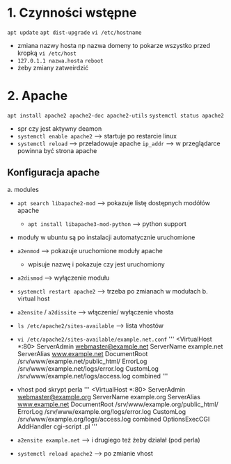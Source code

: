 # 1. Czynności wstępne
`apt update`
`apt dist-upgrade`
`vi /etc/hostname`
  - zmiana nazwy hosta np nazwa domeny to pokarze wszystko przed kropką
`vi /etc/host`
  - `127.0.1.1 nazwa.hosta`
`reboot`
  - żeby zmiany zatweirdzić

# 2. Apache
`apt install apache2 apache2-doc apache2-utils`
`systemctl status apache2`
  - spr czy jest aktywny deamon
  - `systemctl enable apache2` --> startuje po restarcie linux
  - `systemctl reload` --> przeładowuje apache
`ip_addr` --> w przeglądarce powinna być strona apache

## Konfiguracja apache
a. modules
  - `apt search libapache2-mod` --> pokazuje listę dostępnych modółów apache
    - `apt install libapache3-mod-python` --> python support

  - moduły w ubuntu są po instalacji automatycznie uruchomione
  - `a2enmod` --> pokazuje uruchomione moduły apache
    - wpisuje nazwę i pokazuje czy jest uruchomiony
  - `a2dismod` --> wyłączenie modułu
  - `systemctl restart apache2` --> trzeba po zmianach w modułach
b. virtual host
  - `a2ensite` / `a2dissite` --> włączenie/ wyłączenie vhosta
  - `ls /etc/apache2/sites-available` --> lista vhostów
  - `vi /etc/apache2/sites-available/example.net.conf`
    '''
        <VirtualHost *:80> 
            ServerAdmin webmaster@example.net
            ServerName example.net
            ServerAlias www.example.net
            DocumentRoot /srv/www/example.net/public_html/
            ErrorLog /srv/www/example.net/logs/error.log
            CustomLog /srv/www/example.net/logs/access.log combined
        </VirtualHost>
    '''
  - vhost pod skrypt perla
    '''
        <VirtualHost *:80> 
            ServerAdmin webmaster@example.org
            ServerName example.org
            ServerAlias www.example.net
            DocumentRoot /srv/www/example.org/public_html/
            ErrorLog /srv/www/example.org/logs/error.log
            CustomLog /srv/www/example.org/logs/access.log combined
            OptionsExecCGI
            AddHandler cgi-script .pl
        </VirtualHost>
    '''
  - `a2ensite example.net` --> i drugiego też żeby działał (pod perla)
  - `systemctl reload apache2` --> po zmianie vhost

